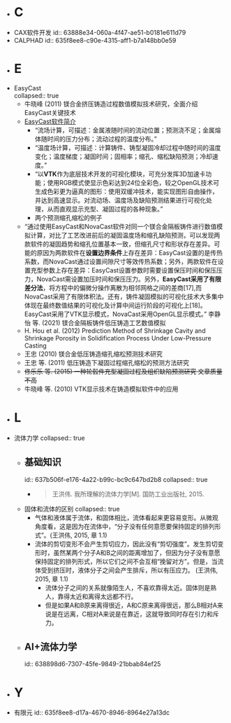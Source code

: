 - # C
- CAX软件开发
  id:: 63888e34-060a-4f47-ae51-b0181e611d79
- CALPHAD
  id:: 635f8ee8-c90e-4315-aff1-b7a148bb0e59
- # E
- EasyCast    
  collapsed:: true
	- 牛晓峰 (2011) 镁合金挤压铸造过程数值模拟技术研究，全面介绍EasyCast关键技术
	- [EasyCast软件简介](https://max.book118.com/html/2017/0625/118011717.shtm)
		- “流场计算，可描述：金属液随时间的流动位置；预测浇不足；金属熔体随时间的压力分布；流动过程的温度分布。”
		- “温度场计算，可描述：计算铸件、铸型凝固冷却过程中随时间的温度变化；温度梯度；凝固时间；固相率；缩孔、缩松缺陷预测；冷却速度。”
		- “以**VTK**作为底层技术开发的可视化模块，可充分发挥3D加速卡功能；使用RGB模式使显示色彩达到24位全彩色，较之OpenGL技术可生成色彩更为逼真的图形：使用双缓冲技术，能实现图形自由操作，并达到高速显示。对流动场、温度场及缺陷预测结果进行可视化处理，从而直观显示充型、凝固过程的各种现象。”
		- 两个预测缩孔缩松的例子
	- “通过使用EasyCast和NovaCast软件对同一个镁合金隔板铸件进行数值模拟计算，对比了工艺改进前后的凝固温度场和缩孔缺陷预测，可以发现两款软件的凝固趋势和缩孔位置基本一致，但缩孔尺寸和形状存在差异。可能的原因为两款软件在**设置边界条件**上存在差异：EasyCast设置的是传热系数，而NovaCast通过设置间隙尺寸等效传热系数；另外，两款软件在设置充型参数上存在差异：EasyCast设置参数时需要设置保压时间和保压压力，NovaCast需设置加压时间和保压压力。另外，**EasyCast采用了有限差分法**，将方程中的偏微分操作离散为相邻网格之间的差商[17],而NovaCast采用了有限体积法。还有，铸件凝固模拟的可视化技术大多集中体现在最终数值结果的可视化及计算中间运行阶段的可视化上[18]。EasyCast采用了VTK显示模式，NovaCast采用OpenGL显示模式。” 李静怡 等. (2021) 镁合金隔板铸件低压铸造工艺数值模拟
	- H. Hou et al. (2012) Prediction Method of Shrinkage Cavity and Shrinkage Porosity in Solidification Process Under Low-Pressure Casting
	- 王忠 (2010) 镁合金低压铸造缩孔缩松预测技术研究
	- 王忠 等. (2011) 低压铸造下凝固过程缩孔缩松的预测方法研究
	- ~~佟乐乐 等. (2015) 一种轮毂件充型凝固过程及组织缺陷预测研究 文章质量不高~~
	- 牛晓峰 等. (2010) VTK显示技术在铸造模拟软件中的应用
- # L
- 流体力学
  collapsed:: true
	- ## 基础知识
	  id:: 637b506f-e176-4a22-b99c-bc9c647bd2b8
	  collapsed:: true
		- > 王洪伟. 我所理解的流体力学[M]. 国防工业出版社, 2015.
	- 固体和流体的区别
	  collapsed:: true
		- 气体和液体属于流体，和固体相比，流体看起来更容易变形。从微观角度看，这是因为在流体中，“分子没有任何意愿要保持固定的排列形式”。(王洪伟, 2015, 章 1.1)
		- 流体的剪切变形不会产生剪切应力，因此没有“剪切强度”。发生剪切变形时，虽然某两个分子A和B之间的距离增加了，但因为分子没有意愿保持固定的排列形式，所以它们之间不会互相“挽留对方”。但是，当流体受到挤压时，液体分子之间会产生排斥，所以有压应力。 (王洪伟, 2015, 章 1.1)
			- 流体分子之间的关系就像陌生人，不喜欢靠得太近。固体则是熟人，靠得太近和离得太远都不行。
			- 但是如果A和B原来离得很近，A和C原来离得很远，那么B相对A来说是在远离，C相对A来说是在靠近，这就导致同时存在引力和斥力。
	- ## AI+流体力学
	  id:: 638898d6-7307-45fe-9849-21bbab84ef25
- # Y
- 有限元
  id:: 635f8ee8-d17a-4670-8946-8964e27a13dc